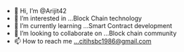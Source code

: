 - 👋 Hi, I’m @Arijit42
- 👀 I’m interested in ...Block Chain technology  
- 🌱 I’m currently learning ...Smart Contract development
- 💞️ I’m looking to collaborate on ...Block chain community
- 📫 How to reach me ...citihsbc1986@gmail.com

<!---
Arijit42/Arijit42 is a ✨ special ✨ repository because its `README.md` (this file) appears on your GitHub profile.
You can click the Preview link to take a look at your changes.
--->
